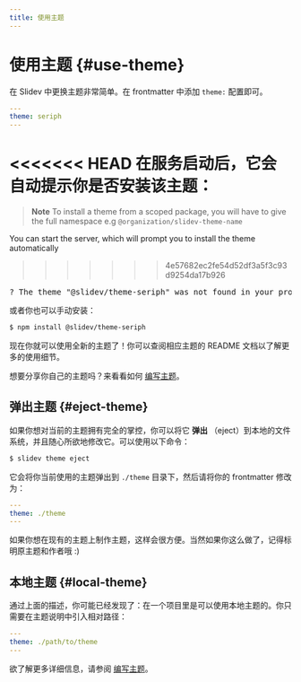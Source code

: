 ```yaml
---
title: 使用主题
---
```


# 使用主题 {#use-theme}

在 Slidev 中更换主题非常简单。在 frontmatter 中添加  `theme:` 配置即可。

```yaml
---
theme: seriph
---
```

<<<<<<< HEAD
在服务启动后，它会自动提示你是否安装该主题：
=======
> **Note**
> To install a theme from a scoped package, you will have to give the full namespace e.g `@organization/slidev-theme-name`

You can start the server, which will prompt you to install the theme automatically
>>>>>>> 4e57682ec2fe54d52df3a5f3c93d9254da17b926

<div class="language-md">
<pre>
<span class="token keyword">?</span> The theme <span class="token string">"@slidev/theme-seriph"</span> was not found in your project, do you want to install it now? › (Y/n)
</pre>
</div>

或者你也可以手动安装：

```bash
$ npm install @slidev/theme-seriph
```

现在你就可以使用全新的主题了！你可以查阅相应主题的 README 文档以了解更多的使用细节。

想要分享你自己的主题吗？来看看如何 [编写主题](/themes/write-a-theme)。

## 弹出主题 {#eject-theme}

如果你想对当前的主题拥有完全的掌控，你可以将它 **弹出** （eject）到本地的文件系统，并且随心所欲地修改它。可以使用以下命令：

```bash
$ slidev theme eject
```

它会将你当前使用的主题弹出到 `./theme` 目录下，然后请将你的 frontmatter 修改为：

```yaml
---
theme: ./theme
---
```

如果你想在现有的主题上制作主题，这样会很方便。当然如果你这么做了，记得标明原主题和作者哦 :)

## 本地主题 {#local-theme}

通过上面的描述，你可能已经发现了：在一个项目里是可以使用本地主题的。你只需要在主题说明中引入相对路径：

```yaml
---
theme: ./path/to/theme
---
```

欲了解更多详细信息，请参阅 [编写主题](/themes/write-a-theme)。
